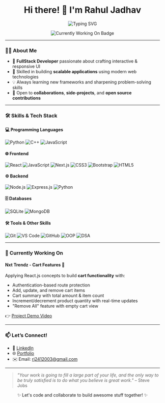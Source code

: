 <h1 align="center">Hi there! 👋 I'm Rahul Jadhav</h1>

<p align="center">
  <img src="https://readme-typing-svg.herokuapp.com?font=Fira+Code&size=22&pause=1000&color=F75C7E&center=true&vCenter=true&width=435&lines=Full-Stack+Developer;Crafting+beautiful+web+experiences;Building+scalable+apps+with+MERN;Let's+build+something+amazing+💻" alt="Typing SVG" />
</p>

<p align="center">
  <img src="https://img.shields.io/badge/🚀%20Currently%20Working%20On-Nxt%20Trendz%20Cart%20Features-0b69ff?style=for-the-badge&logo=react&logoColor=white" alt="Currently Working On Badge" />
</p>

---

### 👨‍💻 About Me
- 🎯 **FullStack Developer** passionate about crafting interactive & responsive UI  
- 🧩 Skilled in building **scalable applications** using modern web technologies  
- 💡 Always learning new frameworks and sharpening problem-solving skills  
- 🤝 Open to **collaborations**, **side-projects**, and **open source contributions**  

---

### 🛠️ Skills & Tech Stack  

#### 💻 Programming Languages
![Python](https://img.shields.io/badge/-Python-3776AB?style=flat&logo=python&logoColor=white)
![C++](https://img.shields.io/badge/-C++-00599C?style=flat&logo=c%2B%2B&logoColor=white)
![JavaScript](https://img.shields.io/badge/-JavaScript-F7DF1E?style=flat&logo=javascript&logoColor=black)

#### 🌐 Frontend
![React](https://img.shields.io/badge/-React-61DAFB?style=flat&logo=react&logoColor=black)
![JavaScript](https://img.shields.io/badge/-JavaScript-F7DF1E?style=flat&logo=javascript&logoColor=black)
![Next.js](https://img.shields.io/badge/-Next.js-000000?style=flat&logo=next.js)
![CSS3](https://img.shields.io/badge/-CSS3-1572B6?style=flat&logo=css3)
![Bootstrap](https://img.shields.io/badge/-Bootstrap-563D7C?style=flat&logo=bootstrap&logoColor=white)
![HTML5](https://img.shields.io/badge/-HTML5-E34F26?style=flat&logo=html5&logoColor=white)

#### ⚙️ Backend
![Node.js](https://img.shields.io/badge/-Node.js-339933?style=flat&logo=node.js&logoColor=white)
![Express.js](https://img.shields.io/badge/-Express.js-000000?style=flat&logo=express&logoColor=white)
![Python](https://img.shields.io/badge/-Python-3776AB?style=flat&logo=python&logoColor=white)

#### 🗄️ Databases
![SQLite](https://img.shields.io/badge/-SQLite-003B57?style=flat&logo=sqlite&logoColor=white)
![MongoDB](https://img.shields.io/badge/-MongoDB-47A248?style=flat&logo=mongodb&logoColor=white)

#### 🛠️ Tools & Other Skills
![Git](https://img.shields.io/badge/-Git-F05032?style=flat&logo=git&logoColor=white)
![VS Code](https://img.shields.io/badge/-VS%20Code-007ACC?style=flat&logo=visual-studio-code)
![GitHub](https://img.shields.io/badge/-GitHub-181717?style=flat&logo=github)
![OOP](https://img.shields.io/badge/-OOP-FF9900?style=flat&logo=java&logoColor=white)
![DSA](https://img.shields.io/badge/-DSA-4285F4?style=flat&logo=google&logoColor=white)

---

### 🚀 Currently Working On
#### Nxt Trendz - Cart Features 🛒  
Applying React.js concepts to build **cart functionality** with:  
- Authentication-based route protection  
- Add, update, and remove cart items  
- Cart summary with total amount & item count  
- Increment/decrement product quantity with real-time updates  
- "Remove All" feature with empty cart view  

👉 [Project Demo Video](https://assets.ccbp.in/frontend/content/react-js/nxt-trendz-cart-features-output.mp4)  

---

### 📫 Let’s Connect!
- 💼 [LinkedIn](https://www.linkedin.com/in/rahuljadhav24/)  
- 🌐 [Portfolio](https://your-portfolio.com/)  
- ✉️ Email: [rj2412003@gmail.com](mailto:rj2412003@gmail.com)  

---

> *"Your work is going to fill a large part of your life, and the only way to be truly satisfied is to do what you believe is great work."* – Steve Jobs


<p align="center">✨ Let's code and collaborate to build awesome stuff together! ✨</p>
